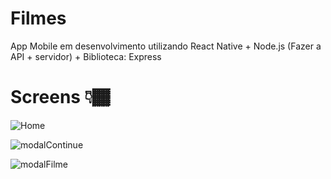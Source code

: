 # Filmes
App Mobile em desenvolvimento utilizando React Native + Node.js (Fazer a API + servidor) + Biblioteca: Express


# Screens 👇🏾

![Home](https://github.com/saviosoaresc/Filmes/assets/62923486/57401bfe-ca57-43e4-aaf8-5bb91f1ee369)


![modalContinue](https://github.com/saviosoaresc/Filmes/assets/62923486/170da685-29ba-45cf-afb1-7dade99b9cbf)



![modalFilme](https://github.com/saviosoaresc/Filmes/assets/62923486/58072b57-44b4-42be-993b-17c22692bbbe)
